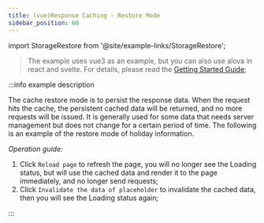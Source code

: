 ```yaml
---
title: (vue)Response Caching - Restore Mode
sidebar_position: 60
---
```


import StorageRestore from '@site/example-links/StorageRestore';

> The example uses vue3 as an example, but you can also use alova in react and svelte. For details, please read the [Getting Started Guide](/tutorial/getting-started);

<StorageRestore></StorageRestore>

:::info example description

The cache restore mode is to persist the response data. When the request hits the cache, the persistent cached data will be returned, and no more requests will be issued. It is generally used for some data that needs server management but does not change for a certain period of time. The following is an example of the restore mode of holiday information.

_Operation guide:_

1. Click `Reload page` to refresh the page, you will no longer see the Loading status, but will use the cached data and render it to the page immediately, and no longer send requests;
2. Click `Invalidate the data of placeholder` to invalidate the cached data, then you will see the Loading status again;

:::
